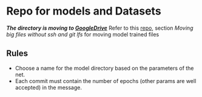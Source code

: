 # Repo for models and Datasets

**_The directory is moving to [GoogleDrive](https://drive.google.com/open?id=1wVnDW9gHAos3A7OQGDjqsBAfATcaprGt)_**
Refer to this [repo](https://github.com/git-davi/cycleGANDream), section _Moving big files without ssh and git lfs_ for moving model trained files


## Rules

- Choose a name for the model directory based on the parameters of the net.
- Each commit must contain the number of epochs (other params are well accepted) in the message.

